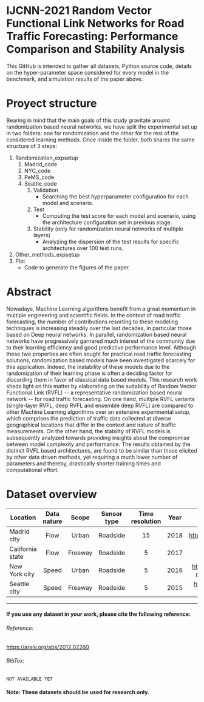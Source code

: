 # IJCNN-2021 Random Vector Functional Link Networks for Road Traffic Forecasting: Performance Comparison and Stability Analysis

This GitHub is intended to gather all datasets, Python source code, details on the hyper-parameter space considered for every model in the benchmark, and simulation results of the paper above.

# Proyect structure
Bearing in mind that the main goals of this study gravitate around randomization based neural networks, we have split the experimental set up in two folders: one for randomization and the other for the rest of the considered learning methods. Once inside the folder, both shares the same structure of 3 steps:

1. Randomization_expsetup
   1. Madrid_code
   2. NYC_code
   3. PeMS_code
   4. Seattle_code
      1. Validation
         - Searching the best hyperparameter configuration for each model and scenario.
      2. Test
         - Computing the test score for each model and scenario, using the architecture configuration set in previous stage.
      3. Stability (only for randomization neural networks of multiple layers)
         - Analyzing the dispersion of the test results for specific architectures over 100 test runs.
2. Other_methods_expsetup
3. Plot
   - Code to generate the figures of the paper.


# Abstract
Nowadays, Machine Learning algorithms benefit from a great momentum in multiple engineering and scientific fields. In the context of road traffic forecasting, the number of contributions resorting to these modeling techniques is increasing steadily over the last decades, in particular those based on Deep neural networks. In parallel, randomization based neural networks have progressively garnered much interest of the community due to their learning efficiency and good predictive performance level. Although these two properties are often sought for practical road traffic forecasting solutions, randomization based models have been investigated scarcely for this application. Indeed, the instability of these models due to the randomization of their learning phase is often a deciding factor for discarding them in favor of classical data based models. This research work sheds light on this matter by elaborating on the suitability of Random Vector Functional Link (RVFL) -- a representative randomization based neural network -- for road traffic forecasting. On one hand, multiple RVFL variants (single-layer RVFL, deep RVFL and ensemble deep RVFL) are compared to other Machine Learning algorithms over an extensive experimental setup,  which comprises the prediction of traffic data collected at diverse geographical locations that differ in the context and nature of traffic measurements. On the other hand, the stability of RVFL models is subsequently analyzed towards providing insights about the compromise between model complexity and performance. The results obtained by the distinct RVFL based architectures, are found to be similar than those elicited by other data driven methods, yet requiring a much lower number of parameters and thereby, drastically shorter training times and computational effort.

# Dataset overview

| Location         | Data nature |  Scope  | Sensor type | Time resolution | Year |                              Data source                              |
|------------------|:-----------:|:-------:|:-----------:|:---------------:|:----:|:---------------------------------------------------------------------:|
| Madrid city      |     Flow    |  Urban  |   Roadside  |        15       | 2018 | https://datos.madrid.es/portal/site/egob/                             |
| California state |     Flow    | Freeway |   Roadside  |        5        | 2017 | http://pems.dot.ca.gov/                                               |
| New York city    |    Speed    |  Urban  |   Roadside  |        5        | 2016 | https://www.kaggle.com/crailtap/nyc-real-time-traffic-speed-data-feed |
| Seattle city     |    Speed    | Freeway |   Roadside  |        5        | 2015 | https://github.com/zhiyongc/Seattle-Loop-Data                         |

---
#### If you use any dataset in your work, please cite the following reference:
###### Reference:
https://arxiv.org/abs/2012.02260
###### BibTex:
```
NOT AVAILABLE YET
```
#### Note: These datasets should be used for research only.




